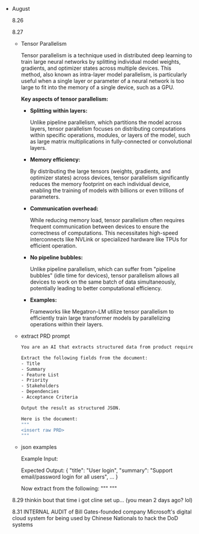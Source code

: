 - August
    
    8.26
    
    8.27
    
    - Tensor Parallelism
        
        Tensor parallelism is a technique used in distributed deep learning to train large neural networks by splitting individual model weights, gradients, and optimizer states across multiple devices. This method, also known as intra-layer model parallelism, is particularly useful when a single layer or parameter of a neural network is too large to fit into the memory of a single device, such as a GPU.
        
        **Key aspects of tensor parallelism:**
        
        - **Splitting within layers:**
            
            Unlike pipeline parallelism, which partitions the model across layers, tensor parallelism focuses on distributing computations within specific operations, modules, or layers of the model, such as large matrix multiplications in fully-connected or convolutional layers.
            
        - **Memory efficiency:**
            
            By distributing the large tensors (weights, gradients, and optimizer states) across devices, tensor parallelism significantly reduces the memory footprint on each individual device, enabling the training of models with billions or even trillions of parameters.
            
        - **Communication overhead:**
            
            While reducing memory load, tensor parallelism often requires frequent communication between devices to ensure the correctness of computations. This necessitates high-speed interconnects like NVLink or specialized hardware like TPUs for efficient operation.
            
        - **No pipeline bubbles:**
            
            Unlike pipeline parallelism, which can suffer from "pipeline bubbles" (idle time for devices), tensor parallelism allows all devices to work on the same batch of data simultaneously, potentially leading to better computational efficiency.
            
        - **Examples:**
            
            Frameworks like Megatron-LM utilize tensor parallelism to efficiently train large transformer models by parallelizing operations within their layers.
            
    - extract PRD prompt
        
        ```bash
        You are an AI that extracts structured data from product requirement documents.
        
        Extract the following fields from the document:
        - Title
        - Summary
        - Feature List
        - Priority
        - Stakeholders
        - Dependencies
        - Acceptance Criteria
        
        Output the result as structured JSON.
        
        Here is the document:
        """
        <insert raw PRD>
        """
        
        ```
        
    - json examples
        
        Example Input:
        <some real PRD>
        
        Expected Output:
        {
        "title": "User login",
        "summary": "Support email/password login for all users",
        ...
        }
        
        Now extract from the following:
        """
        <new PRD>
        """
        
    
    8.29 thinkin bout that time i got cline set up… (you mean 2 days ago? lol) 
    
    8.31  INTERNAL AUDIT of Bill Gates-founded company Microsoft's digital cloud system for being used by Chinese Nationals to hack the DoD systems
